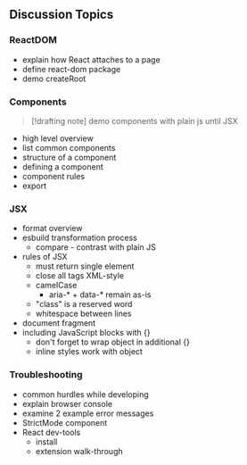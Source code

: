 ## Discussion Topics

### ReactDOM

- explain how React attaches to a page
- define react-dom package
- demo createRoot

### Components

> [!drafting note]
> demo components with plain js until JSX

- high level overview
- list common components
- structure of a component
- defining a component
- component rules
- export

### JSX

- format overview
- esbuild transformation process
	- compare - contrast with plain JS
- rules of JSX
	- must return single element
	- close all tags XML-style
	- camelCase
		- aria-* + data-* remain as-is
	- "class" is a reserved word
	- whitespace between lines
- document fragment
- including JavaScript blocks with {}
	- don't forget to wrap object in additional {}
	- inline styles work with object

### Troubleshooting

- common hurdles while developing
- explain browser console
- examine 2 example error messages
- StrictMode component
- React dev-tools
	- install
	- extension walk-through
